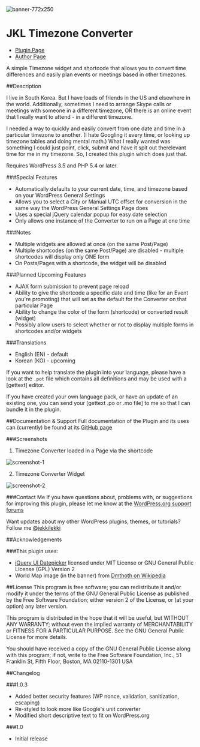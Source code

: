 ![banner-772x250](https://cloud.githubusercontent.com/assets/6644259/14165024/adf49f18-f73f-11e5-8c2e-f24a3e07fb87.png)

# JKL Timezone Converter

* [Plugin Page](https://github.com/jekkilekki/plugin-jkl-timezones)
* [Author Page](http://www.aaronsnowberger.com/)

A simple Timezone widget and shortcode that allows you to convert time differences and 
easily plan events or meetings based in other timezones.

##Description

I live in South Korea. But I have loads of friends in the US and elsewhere in the
world. Additionally, sometimes I need to arrange Skype calls or meetings with 
someone in a different timezone, OR there is an online event that I really want to 
attend - in a different timezone. 

I needed a way to quickly and easily convert from one date and time in a particular 
timezone to another. (I hate Googling it every time, or looking up timezone tables 
and doing mental math.) What I really wanted was something I could just point, 
click, submit and have it spit out therelevant time for me in my timezone. So, 
I created this plugin which does just that.

Requires WordPress 3.5 and PHP 5.4 or later.

###Special Features 
* Automatically defaults to your current date, time, and timezone
based on your WordPress General Settings
* Allows you to select a City or Manual UTC offset for conversion in the same way
the WordPress General Settings Page does
* Uses a special jQuery calendar popup for easy date selection
* Only allows one instance of the Converter to run on a Page at one time

###Notes
* Multiple widgets are allowed at once (on the same Post/Page)
* Multiple shortcodes (on the same Post/Page) are disabled - multiple shortcodes
will display only ONE form
* On Posts/Pages with a shortcode, the widget will be disabled

###Planned Upcoming Features 
* AJAX form submission to prevent page reload
* Ability to give the shortcode a specific date and time (like for an Event you're 
promoting) that will set as the default for the Converter on that particular Page
* Ability to change the color of the form (shortcode) or converted result (widget)
* Possibly allow users to select whether or not to display multiple forms in shortcodes
and/or widgets 

###Translations 
* English (EN) - default
* Korean (KO) - upcoming

If you want to help translate the plugin into your language, please have a look 
at the `.pot` file which contains all definitions and may be used with a [gettext] 
editor.

If you have created your own language pack, or have an update of an existing one, 
you can send your [gettext .po or .mo file] to me so that I can bundle it in the
plugin.

##Documentation & Support
Full documentation of the Plugin and its uses can (currently) be found at its 
[GitHub page](https://github.com/jekkilekki/plugin-jkl-timezones) 

###Screenshots

1. Timezone Converter loaded in a Page via the shortcode

![screenshot-1](https://cloud.githubusercontent.com/assets/6644259/14580170/c90211b0-03ff-11e6-9327-d9388893c1ab.png)

2. Timezone Converter Widget

![screenshot-2](https://cloud.githubusercontent.com/assets/6644259/14580196/775719b8-0400-11e6-9509-b22a93552fb2.png)

###Contact Me
If you have questions about, problems with, or suggestions for improving this 
plugin, please let me know at the [WordPress.org support forums](http://wordpress.org/support/plugin/jkl-timezones)

Want updates about my other WordPress plugins, themes, or tutorials? Follow me 
[@jekkilekki](http://twitter.com/jekkilekki)

##Acknowledgements 

###This plugin uses:

* [jQuery UI Datepicker](http://jqueryui.com/datepicker/) licensed under MIT 
License or GNU General Public License (GPL) Version 2
* World Map image (in the banner) from [Dmthoth on Wikipedia](https://commons.wikimedia.org/wiki/File:Blank_Map_Pacific_World.svg)


##License
This program is free software; you can redistribute it and/or modify it under the terms 
of the GNU General Public License as published by the Free Software Foundation; either 
version 2 of the License, or (at your option) any later version.

This program is distributed in the hope that it will be useful, but WITHOUT ANY 
WARRANTY; without even the implied warranty of MERCHANTABILITY or FITNESS FOR A 
PARTICULAR PURPOSE. See the GNU General Public License for more details.

You should have received a copy of the GNU General Public License along with this 
program; if not, write to the Free Software Foundation, Inc., 51 Franklin St, Fifth 
Floor, Boston, MA 02110-1301 USA

##Changelog

###1.0.3
* Added better security features (WP nonce, validation, sanitization, escaping)
* Re-styled to look more like Google's unit converter
* Modified short descriptive text to fit on WordPress.org

###1.0
* Initial release
